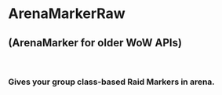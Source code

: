 # ArenaMarkerRaw
<h2>(ArenaMarker for older WoW APIs)</h2><br>
<h3>Gives your group class-based Raid Markers in arena.</h3>
